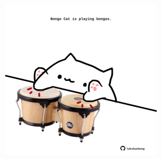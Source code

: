 <!-- built at 04/03/2022, 12:00:58 UTC -->
<p align="center">
  <img width="500" height="500" src="./ReadmeImage.svg">
</p>
